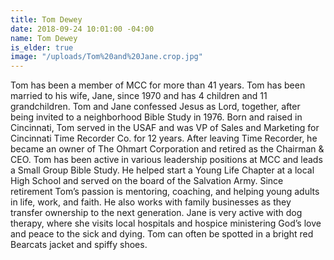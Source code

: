 ```yaml
---
title: Tom Dewey
date: 2018-09-24 10:01:00 -04:00
name: Tom Dewey
is_elder: true
image: "/uploads/Tom%20and%20Jane.crop.jpg"
---
```


Tom has been a member of MCC for more than 41 years. Tom has been married to his wife, Jane, since 1970 and has 4 children and 11 grandchildren. Tom and Jane confessed Jesus as Lord, together, after being invited to a neighborhood Bible Study in 1976. Born and raised in Cincinnati, Tom served in the USAF and was VP of Sales and Marketing for Cincinnati Time Recorder Co. for 12 years. After leaving Time Recorder, he became an owner of The Ohmart Corporation and retired as the Chairman & CEO. Tom has been active in various leadership positions at MCC and leads a Small Group Bible Study. He helped start a Young Life Chapter at a local High School and served on the board of the Salvation Army. Since retirement Tom’s passion is mentoring, coaching, and helping young adults in life, work, and faith. He also works with family businesses as they transfer ownership to the next generation. Jane is very active with dog therapy, where she visits local hospitals and hospice ministering God’s love and peace to the sick and dying. Tom can often be spotted in a bright red Bearcats jacket and spiffy shoes.
